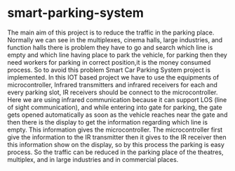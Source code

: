 # smart-parking-system
The main aim of this project is to reduce the traffic in the parking place. Normally we can see in the multiplexes, cinema halls, large industries, and function halls there is problem they have to go and search which line is empty and which line having place to park the vehicle, for parking then they need workers for parking in correct position,it is the money consumed process. So to avoid this problem Smart Car Parking System project is implemented. In this IOT based project we have to use the equipments of microcontroller, Infrared transmitters and infrared receivers for each and every parking slot, IR receivers should be connect to the microcontroller. Here we are using infrared communication because it can support LOS (line of sight communication), and while entering into gate for parking, the gate gets opened automatically as soon as the vehicle reaches near the gate and then there is the display to get the information regarding which line is empty. This information gives the microcontroller. The microcontroller first give the information to the IR transmitter then it gives to the IR receiver then this information show on the display, so by this process the parking is easy process. So the traffic can be reduced in the parking place of the theatres, multiplex, and in large industries and in commercial places.
